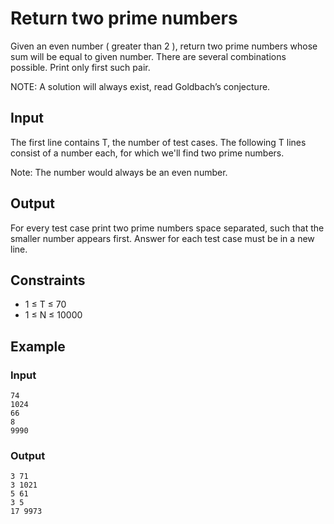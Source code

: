 # Return two prime numbers

Given an even number ( greater than 2 ), return two prime numbers whose sum will be equal to given number. There are several combinations possible. Print only first such pair. 

NOTE: A solution will always exist, read Goldbach’s conjecture.

## Input

The first line contains T, the number of test cases. The following T lines consist of a number each, for which we'll find two prime numbers.

Note: The number would always be an even number.

## Output

For every test case print two prime numbers space separated, such that the smaller number appears first. Answer for each test case must be in a new line.


## Constraints

* 1 ≤ T ≤ 70
* 1 ≤ N ≤ 10000

## Example

### Input

```
74
1024
66 
8
9990
```

### Output

```
3 71
3 1021
5 61
3 5
17 9973
```
